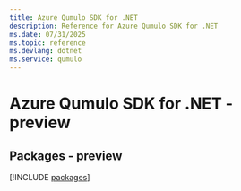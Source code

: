 ```yaml
---
title: Azure Qumulo SDK for .NET
description: Reference for Azure Qumulo SDK for .NET
ms.date: 07/31/2025
ms.topic: reference
ms.devlang: dotnet
ms.service: qumulo
---
```

# Azure Qumulo SDK for .NET - preview
## Packages - preview
[!INCLUDE [packages](qumulo-index.md)]